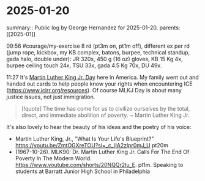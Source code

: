 #  2025-01-20

summary:: Public log by George Hernandez for 2025-01-20.
parents: [[2025-01]]

09:56 #courage/my-exercise  8 rd (pt3m on, pt1m off), different ex per rd (jump rope, kickbox, my KB complex, batons, burpee, technical standup, gada halo, double under): JR 320x, 450 g (16 oz) gloves, KB 15 Kg 4x, burpee ceiling touch 24x, TSU 33x, gada 4.5 Kg 70x, DU 49x.

11:27 It's [Martin Luther King Jr. Day](https://en.wikipedia.org/wiki/Martin_Luther_King_Jr._Day) here in America. My family went out and handed out cards to help people know your rights  when encountering ICE (https://www.icirr.org/resources). Of course MLKJ Day is about many justice issues, not just immigration.

> [!quote]
> The time has come for us to civilize ourselves by the total, direct, and immediate abolition of poverty.
> ~ Martin Luther King Jr. 

It's also lovely to hear the beauty of his ideas and the poetry of his voice:
- Martin Luther King, Jr., "What Is Your Life's Blueprint?" https://youtu.be/ZmtOGXreTOU?si=_c_jlA2zlpr0mJ_U pt20m
- (1967-10-26). MLK90: Dr. Martin Luther King Jr. Calls For The End Of Poverty In The Modern World. https://www.youtube.com/shorts/20NQQr2Iu_E. pt1m. Speaking to students at Barratt Junior High School in Philadelphia

